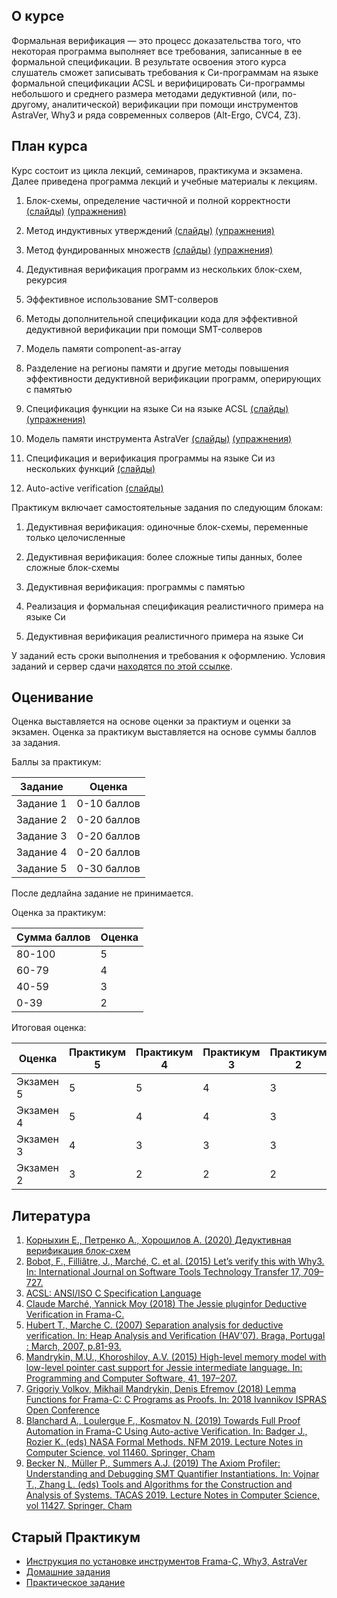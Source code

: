 ## О курсе

Формальная верификация — это процесс
доказательства того, что некоторая
программа выполняет все требования,
записанные в ее формальной
спецификации. В результате освоения
этого курса слушатель сможет
записывать требования к Си-программам
на языке формальной спецификации ACSL
и верифицировать Си-программы
небольшого и среднего размера
методами дедуктивной (или, по-другому,
аналитической) верификации при помощи
инструментов AstraVer, Why3 и ряда
современных солверов (Alt-Ergo, CVC4,
Z3).

## План курса

Курс состоит из цикла лекций,
семинаров, практикума и экзамена.
Далее приведена программа лекций
и учебные материалы к лекциям.

1. Блок-схемы, определение частичной
   и полной корректности
   [(слайды)](slides/basics/basics.pdf)
   [(упражнения)](exercises/x1.md)

1. Метод индуктивных утверждений
   [(слайды)](slides/floyd_partial/floyd_partial.pdf)
   [(упражнения)](exercises/x2.md)

1. Метод фундированных множеств
   [(слайды)](slides/floyd_term/floyd_term.pdf)
   [(упражнения)](exercises/x3.md)

1. Дедуктивная верификация программ
   из нескольких блок-схем, рекурсия

1. Эффективное использование SMT-солверов

1. Методы дополнительной спецификации
   кода для эффективной дедуктивной
   верификации при помощи SMT-солверов

1. Модель памяти component-as-array 

1. Разделение на регионы памяти и
   другие методы повышения эффективности
   дедуктивной верификации программ,
   оперирующих с памятью

1. Спецификация функции на языке Си
   на языке ACSL
   [(слайды)](slides/intro_acsl/intro_acsl.pdf)
   [(упражнения)](exercises/x4.md)

1. Модель памяти инструмента AstraVer
   [(слайды)](slides/memory_acsl/memory_acsl.pdf)
   [(упражнения)](exercises/x5.md)

1. Спецификация и верификация программы
   на языке Си из нескольких функций
   [(слайды)](slides/modules_acsl/modules_acsl.pdf)

1. Auto-active verification
   [(слайды)](slides/proof_methods/proof_methods.pdf)


Практикум включает самостоятельные
задания по следующим блокам:


1. Дедуктивная верификация: 
   одиночные блок-схемы, переменные
   только целочисленные

2. Дедуктивная верификация:
   более сложные типы данных, более
   сложные блок-схемы
 
3. Дедуктивная верификация:
   программы с памятью

4. Реализация и формальная спецификация
   реалистичного примера на языке Си

5. Дедуктивная верификация
   реалистичного примера на языке Си


У заданий есть сроки выполнения и требования к
оформлению. Условия заданий и сервер сдачи
[находятся по этой ссылке](https://ejudge.cs.msu.ru/ej/client?contest_id=156).


## Оценивание

Оценка выставляется на основе оценки
за практиум и оценки за экзамен.
Оценка за практикум выставляется
на основе суммы баллов за задания.

Баллы за практикум:

Задание   | Оценка
--------- | -----------
Задание 1 | 0-10 баллов
Задание 2 | 0-20 баллов
Задание 3 | 0-20 баллов
Задание 4 | 0-20 баллов
Задание 5 | 0-30 баллов


После дедлайна задание не принимается.


Оценка за практикум:


Сумма баллов | Оценка
------------ | ------
80-100       | 5
60-79        | 4
40-59        | 3
0-39         | 2


Итоговая оценка:


Оценка    | Практикум 5 | Практикум 4 | Практикум 3 | Практикум 2
--------- | ----------- | ----------- | ----------- | -----------
Экзамен 5 |      5      |      5      |      4      |       3
Экзамен 4 |      5      |      4      |      4      |       3
Экзамен 3 |      4      |      3      |      3      |       3
Экзамен 2 |      3      |      2      |      2      |       2



## Литература

1. [Корныхин Е., Петренко А., Хорошилов А. (2020) Дедуктивная верификация блок-схем](floyd_book/Deductive-Verification-2020.pdf)
1. [Bobot, F., Filliâtre, J., Marché, C. et al. (2015) Let’s verify this with Why3. In: International Journal on Software Tools Technology Transfer 17, 709–727.](https://link.springer.com/article/10.1007/s10009-014-0314-5)
1. [ACSL: ANSI/ISO C Specification Language](https://frama-c.com/download/acsl.pdf)
1. [Claude Marché, Yannick Moy (2018) The Jessie pluginfor Deductive Verification in Frama-C.](http://krakatoa.lri.fr/jessie.pdf)
1. [Hubert T., Marche C. (2007) Separation analysis for deductive verification. In: Heap Analysis and Verification (HAV'07). Braga, Portugal : March, 2007, p.81-93.](https://www.lri.fr/~marche/hubert07hav.pdf)
1. [Mandrykin, M.U., Khoroshilov, A.V. (2015) High-level memory model with low-level pointer cast support for Jessie intermediate language. In: Programming and Computer Software, 41, 197–207.](https://link.springer.com/article/10.1134%2FS0361768815040040)
1. [Grigoriy Volkov, Mikhail Mandrykin, Denis Efremov (2018) Lemma Functions for Frama-C: C Programs as Proofs. In: 2018 Ivannikov ISPRAS Open Conference](https://arxiv.org/abs/1811.05879)
1. [Blanchard A., Loulergue F., Kosmatov N. (2019) Towards Full Proof Automation in Frama-C Using Auto-active Verification. In: Badger J., Rozier K. (eds) NASA Formal Methods. NFM 2019. Lecture Notes in Computer Science, vol 11460. Springer, Cham](https://allan-blanchard.fr/publis/blk_nfm_2019.pdf)
1. [Becker N., Müller P., Summers A.J. (2019) The Axiom Profiler: Understanding and Debugging SMT Quantifier Instantiations. In: Vojnar T., Zhang L. (eds) Tools and Algorithms for the Construction and Analysis of Systems. TACAS 2019. Lecture Notes in Computer Science, vol 11427. Springer, Cham](https://link.springer.com/chapter/10.1007/978-3-030-17462-0_6)

## Старый Практикум

* [Инструкция по установке инструментов Frama-C, Why3, AstraVer](https://forge.ispras.ru/projects/astraver/wiki)
* [Домашние задания](hw/statement.md)
* [Практическое задание](project/statement.md)

